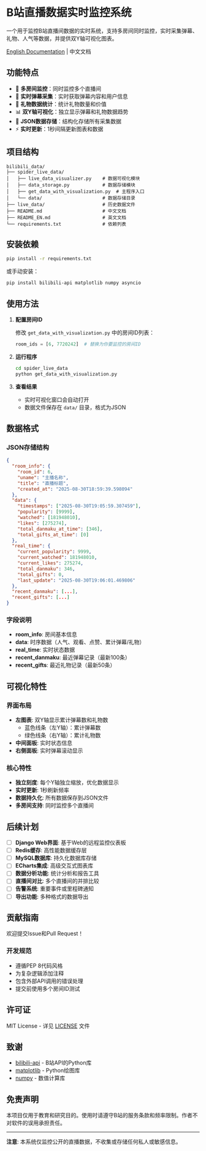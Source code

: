 # B站直播数据实时监控系统

一个用于监控B站直播间数据的实时系统，支持多房间同时监控，实时采集弹幕、礼物、人气等数据，并提供双Y轴可视化图表。

[English Documentation](README_EN.md) | 中文文档

## 功能特点

- 🎯 **多房间监控**：同时监控多个直播间
- 💬 **实时弹幕采集**：实时获取弹幕内容和用户信息
- 🎁 **礼物数据统计**：统计礼物数量和价值
- 📊 **双Y轴可视化**：独立显示弹幕和礼物数据趋势
- 💾 **JSON数据存储**：结构化存储所有采集数据
- ⚡ **实时更新**：1秒间隔更新图表和数据

## 项目结构

```
bilibili_data/
├── spider_live_data/
│   ├── live_data_visualizer.py    # 数据可视化模块
│   ├── data_storage.py            # 数据存储模块
│   ├── get_data_with_visualization.py  # 主程序入口
│   └── data/                      # 数据存储目录
├── live_data/                     # 历史数据文件
├── README.md                      # 中文文档
├── README_EN.md                   # 英文文档
└── requirements.txt               # 依赖列表
```

## 安装依赖

```bash
pip install -r requirements.txt
```

或手动安装：
```bash
pip install bilibili-api matplotlib numpy asyncio
```

## 使用方法

1. **配置房间ID**
   
   修改 `get_data_with_visualization.py` 中的房间ID列表：
   ```python
   room_ids = [6, 7720242]  # 替换为你要监控的房间ID
   ```

2. **运行程序**
   ```bash
   cd spider_live_data
   python get_data_with_visualization.py
   ```

3. **查看结果**
   - 实时可视化窗口会自动打开
   - 数据文件保存在 `data/` 目录，格式为JSON

## 数据格式

### JSON存储结构
```json
{
  "room_info": {
    "room_id": 6,
    "uname": "主播名称",
    "title": "直播标题",
    "created_at": "2025-08-30T18:59:39.598094"
  },
  "data": {
    "timestamps": ["2025-08-30T19:05:59.307459"],
    "popularity": [9999],
    "watched": [181948010],
    "likes": [275274],
    "total_danmaku_at_time": [346],
    "total_gifts_at_time": [0]
  },
  "real_time": {
    "current_popularity": 9999,
    "current_watched": 181948010,
    "current_likes": 275274,
    "total_danmaku": 346,
    "total_gifts": 0,
    "last_update": "2025-08-30T19:06:01.469806"
  },
  "recent_danmaku": [...],
  "recent_gifts": [...]
}
```

### 字段说明
- **room_info**: 房间基本信息
- **data**: 时序数据（人气、观看、点赞、累计弹幕/礼物）
- **real_time**: 实时状态数据
- **recent_danmaku**: 最近弹幕记录（最新100条）
- **recent_gifts**: 最近礼物记录（最新50条）

## 可视化特性

### 界面布局
- **左图表**: 双Y轴显示累计弹幕数和礼物数
  - 蓝色线条（左Y轴）：累计弹幕数
  - 绿色线条（右Y轴）：累计礼物数
- **中间面板**: 实时状态信息
- **右侧面板**: 实时弹幕滚动显示

### 核心特性
- **独立刻度**: 每个Y轴独立缩放，优化数据显示
- **实时更新**: 1秒刷新频率
- **数据持久化**: 所有数据保存到JSON文件
- **多房间支持**: 同时监控多个直播间

## 后续计划

- [ ] **Django Web界面**: 基于Web的远程监控仪表板
- [ ] **Redis缓存**: 高性能数据缓存层
- [ ] **MySQL数据库**: 持久化数据库存储
- [ ] **ECharts集成**: 高级交互式图表库
- [ ] **数据分析功能**: 统计分析和报告工具
- [ ] **直播间对比**: 多个直播间的并排比较
- [ ] **告警系统**: 重要事件或里程碑通知
- [ ] **导出功能**: 多种格式的数据导出

## 贡献指南

欢迎提交Issue和Pull Request！

### 开发规范
- 遵循PEP 8代码风格
- 为复杂逻辑添加注释
- 包含外部API调用的错误处理
- 提交前使用多个房间ID测试

## 许可证

MIT License - 详见 [LICENSE](LICENSE) 文件

## 致谢

- [bilibili-api](https://github.com/Nemo2011/bilibili-api) - B站API的Python库
- [matplotlib](https://matplotlib.org/) - Python绘图库
- [numpy](https://numpy.org/) - 数值计算库

## 免责声明

本项目仅用于教育和研究目的。使用时请遵守B站的服务条款和频率限制。作者不对软件的误用承担责任。

---

**注意**: 本系统仅监控公开的直播数据，不收集或存储任何私人或敏感信息。